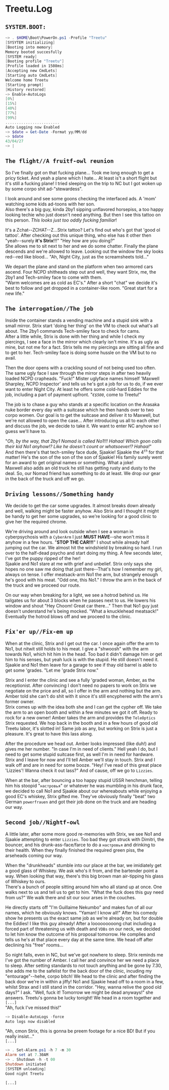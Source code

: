 # Treetu.Log

## `SYSTEM.BOOT:`
```powershell
~> . $HOME\Boot\PowerOn.ps1 -Profile "Treetu"
[SYSYTEM initializing]
[Booting into memory]
Memory booted succesfully
[SYSTEM ready]
[Booting profile "Treetu"]
[Profile loaded in 1508ms]
[Accepting new CmdLets]
[Starting auto CmdLets]
Welcome home Treetu
[Starting prompt]
[History restored] 
~> Enable-AutoLogs
[0%]
[15%]
[40%]
[77%]
[99%]
........................
Auto Logging now Enabled
~> $date = Get-Date -Format yy/MM/dd
~> $date
43/04/27
~> |
```  

## `The flight//A fruitf-owl reunion`  
So I've finally got on that fucking plane... Took me long enough to get a pricy ticket. And yeah a plane which I hate... At least is't a short flight but it's still a fucking plane! I tried sleeping on the trip to NC but I got woken up by some corpo shit ad-"stewardess". 
  
I look around and see some goons checking the interfaced ads. A 'mom' watching some kids ad-toons with her son.  
Also there's a big guy, kinda 2by1 sipping unflavored horsepiss, a too happy looking techie who just doesn't need anything. But then I see this tattoo on this person. *This looks just too oddly fucking familiar*!
  
It's a Zchat--ZCHAT--Z...Strix tattoo? Let's find out who's got that 'good ol tattoo'. After checking out this unique thing, who else has it other then "yeah--surely **it's Strix**!!!" "Hey how are you doing?"  
She allows me to sit next to her and we do some chatter.
Finally the plane descends and we're allowed to leave. Looking out the window the sky looks red--red like blood... "Ah, Night City, just as the screamsheets told..."
  
We depart the plane and stand on the platform when two armored cars ascend. Four NCPD shitheads step out and well, they want Strix, me, the 2by1 and Tech-smiley face to come with them.  
"Warm welcomes are as cold as EC's." After a short "chat" we decide it's best to follow and get dropped in a container-like room. "Great start for a new life."
  
## `The interrogation//The job`  
Inside the container stands a vending machine and a stupid sink with a small mirror. Strix start 'doing her thing' on the VM to check out what's all about.
The 2by1 commands Tech-smiley face to check for cams.  
After a little while, Strix is done with her thing and while I check my piercings, I see a face in the mirror which clearly isn't mine. It's as ugly as mine, but not me for a fact. Strix tells me my piercings are sitting all fine and to get to her. Tech-smiley face is doing some hussle on the VM but to no avail.
  
Then the door opens with a crackling sound of not being used too often. The same ugly face I saw through the mirror steps in after two heavily loaded NCPD crapheads. "Fuck!" 
Mister uglyface names himself 'Maxwell Sharpley, NCPD Inspector' and tells us he's got a job for us to do, if we ever want to enter Night City. At least he offers some cold-hard Eddies for the job, including a part of payment upfront. "*`€$500`*, come to Treetu!"  
  
The job is to chase a guy who stands at a specific location on the Arasaka nuke border every day with a suitcase which he then hands over to two corpo women. Our goal is to get the suitcase and deliver it to Maxwell, but we're not allowed to open the case... After introducing us all to each other and discuss the job, we decide to take it. We want to enter NC anyhow so I guess we'll have to.  
  
"*Oh, by the way, that 2by1 Nomad is called No1!!! Hahaa! Which goon calls their kid No1 anyhow!? Like he doesn't count or whatsoever!? Hahaa!*"  
And then there's that tech-smiley face dude, Sjaakie! Sjaakie the 4<sup>*`th`*</sup> for that matter! He's the son of the son of the son of Sjaakie! His family surely went for an award to get original names or something. What a joke!  
Maxwell also adds an old truck he still has getting rusty and dusty to the deal. So, our Nomad friend has something to do at least. We drop our gear in the back of the truck and off we go.  
  
## `Driving lessons//Something handy`  
We decide to get the car some upgrades. It almost breaks down already and well, walking might be faster anyhow. Also Strix and I thought it might be handy to get her some upgrades, so we're looking for a good clinic to give her the required chrome.  
  
We're driving around and look outside when I see a woman in cyberpsychosis with a `CyberArm` I just **MUST HAVE**--she won't miss it anyhow in a few hours. "**STOP THE CAR!!!**" I shout while already half jumping out the car. We almost hit the windshield by breaking so hard. I run over to the half-dead psycho and start doing my thing. A few seconds later, I've got the puppy ripped of the her!  
Sjaakie and No1 stare at me with grief and unbelief. Strix only says she hopes no one saw me doing that just there--That's how I remember my girl, always on tense. I offer meatsack-arm No1 the arm, but strangely enough he's good with his meat. "Odd one, this No1." I throw the arm in the back of the truck and we proceed our route.    
  
On our way when breaking for a light, we see a hotrod behind us. He tailgates us for about 3 blocks when he passes next to us. He lowers his window and shout "Hey Choom! Great car there..." Then that No1 guy just doesn't understand he's being mocked. "What a knucklehead meatsack!" Eventually the hotrod blows off and we proceed to the clinic.  
  
## `Fix'er up//Fix-em up`
When at the clinic, Strix and I get out the car. I once again offer the arm to No1, but nitwit still holds to his meat. I give a "shwoosh" with the arm towards No1, which hit him in the head. Too bad it didn't damage him or get him to his senses, but yeah luck is with the stupid. He still doesn't need it. Sjaakie and No1 then leave for a garage to see if thay old barrel is able to get some 'grades. "Let me 'grade Strix now."  
  
Strix and I enter the clinic and see a fully 'graded woman, Amber, as the receptionist. After convincing I don't need no papers to work on Strix we negotiate on the price and all, so I offer in the arm and nothing but the arm. Amber told she can't do shit with it since it's still encyphered with the arm's former owner.  
Strix comes up with the idea both she and I can get the cypher off. We take the arm to an open booth and within a few minutes we got it off. Ready to rock for a new owner! Amber takes the arm and provides the `TeleOptics` Strix requested. We hop back in the booth and in a few hours of good old Treetu labor, it's slotted in! Same job as any, but working on Strix is just a pleasure. It's great to have this lass along.
  
After the procedure we head out. Amber looks impressed (like duh!) and gives me her number. "In case I'm in need of clients." Hell yeah I do, but I need to get some stupid suitcase first, as well I'm in need for hardware. Strix and I leave for now and I'll tell Amber we'll stay in touch. Strix and I walk off and are in need for some booze. "Hey! I've read of this great place 'Lizzies'! Wanna check it out lass?" And of cause, off we go to `Lizzies`.  
  
When at the bar, after bouncing a too happy stupid USSR henchman, telling him his stoopid "`настровья`" or whatever he was mumbling in his drunk face, we decided to call No1 and Sjaakie about our whereabouts while enjoying a good EC's whiskey, Strix gifted me. They've obviously finally "beat" two German `powerfrauen` and got their job done on the truck and are heading our way.  
  
## `Second job//Nightf-owl`
A little later, after some more good re-memories with Strix, we see No1 and Sjaakie attempting to enter `Lizzies`. Too bad they got struck with Dimitri, the bouncer, and his drunk-ass-face/farce to do a `настровья` and drinking to their health. When they finally finished the required green piss, the arseheads coming our way.  
  
When the "drunkheads" stumble into our place at the bar, we imidiately get a good glass of Whiskey. We ask who's it from, and the bartender point a way. When looking that way, there's this big brown man air-tipping his glass of Whiskey to ours.  
There's a bunch of people sitting around him who all stand up at once. One walks next to us and tell us to get to him. "What the fuck does this guy need from us?" We walk there and sit our sour arses in the couches.  
  
He directly starts off "I'm Guillaime Nekumbo" and makes fun of all our names, which he obviously knows. "Yaman! I know all!" After his comedy show he presents us the exact same job as we're already on, but for double the Eddies! I like this guy already! After a looooooooong chat including a forced part of threatening us with death and `VDBs` on our neck, we decided to let him know the outcome of his proposal tomorrow. He complies and tells us he's at that place every day at the same time. We head off after declining his "free" rooms...  
  
So night falls, even in NC, but we've got nowhere to sleep. Strix reminds me I've got the number of Amber. I call her and convince her we need a place to sleep. After setting standards to not touch anything and be gone by 7.30, she adds me to the safelist for the back door of the clinic, incuding my "entourage"--hehe, corpo bitch! We head to the clinic and after finding the back door we're in within a jiffy! No1 and Sjaakie head off to a room in a few, whilst Strax and I still stand in the corridor. "Hey, wanna relive the good old days?" I ask. "Well, fuck it! Tomorrow we might be dead anyways!" she answers. Treetu's gonna be lucky tonight! We head in a room together and `[...]`  
"Ah, fuck I've missed this!"  
```powershell
~> Disable-AutoLogs -force
Auto logs now disabled
```
"Ah, cmon Strix, this is gonna be preem footage for a nice BD! But if you really insist..."  
`[...]`  
```powershell
~> . Set-Alarm.ps1 -h 7 -m 30
Alarm set at 7.30AM
~> . Shutdown -h -t 00
Shutdown initiated
[SYSTEM unloading]
Good night Treetu
```  
`[...]`  
  